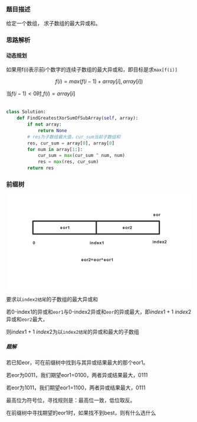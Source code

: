 ### 题目描述

给定一个数组， 求子数组的最大异或和。

### 思路解析


#### 动态规划

如果用f(i)表示前i个数字的连续子数组的最大异或和，即目标是求`max[f(i)]`

$$f(i)=max(f(i-1)+array[i] , array[i])$$

当$f(i-1)<0$时,$f(i)=array[i]$

```python

class Solution:
    def FindGreatestXorSumOfSubArray(self, array):
        if not array:
            return None
        # res为子数组最大值，cur_sum当前子数组和
        res, cur_sum = array[0], array[0]
        for num in array[1:]:
            cur_sum = max(cur_sum ^ num, num)
            res = max(res, cur_sum)
        return res

```

### 前缀树

![](https://github.com/1273545169/course_note/blob/master/%E5%9B%BE%E7%89%87/%E5%AD%90%E6%95%B0%E7%BB%84%E6%9C%80%E5%A4%A7%E5%BC%82%E6%88%96%E5%92%8C.jpg)

要求以`index2结尾`的子数组的最大异或和

若0-index1的异或和`eor1`与0-index2异或和`eor`的异或最大，即$index1+1 ~ index2$异或和`eor2`最大，

则$index1+1 ~ index2$为以`index2结尾`的异或和最大的子数组

##### 题解

若已知eor，可在前缀树中找到与其异或结果最大的那个eor1。

若eor为0011，我们期望eor1=0100，两者异或结果最大，0111

若eor为1011，我们期望eor1=1100，两者异或结果最大，0111

最高位为符号位，寻找规则是：最高位一致，低位取反。

在前缀树中寻找期望的eor1时，如果找不到best，则有什么选什么


```python


```
